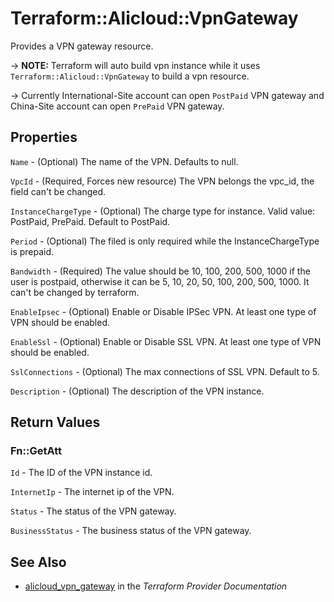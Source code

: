 # Terraform::Alicloud::VpnGateway

Provides a VPN gateway resource.

-> **NOTE:** Terraform will auto build vpn instance  while it uses `Terraform::Alicloud::VpnGateway` to build a vpn resource.

-> Currently International-Site account can open `PostPaid` VPN gateway and China-Site account can open `PrePaid` VPN gateway.

## Properties

`Name` - (Optional) The name of the VPN. Defaults to null.

`VpcId` - (Required, Forces new resource) The VPN belongs the vpc_id, the field can't be changed.

`InstanceChargeType` - (Optional) The charge type for instance. Valid value: PostPaid, PrePaid. Default to PostPaid.

`Period` - (Optional) The filed is only required while the InstanceChargeType is prepaid.

`Bandwidth` - (Required) The value should be 10, 100, 200, 500, 1000 if the user is postpaid, otherwise it can be 5, 10, 20, 50, 100, 200, 500, 1000. It can't be changed by terraform.

`EnableIpsec` - (Optional) Enable or Disable IPSec VPN. At least one type of VPN should be enabled.

`EnableSsl` - (Optional) Enable or Disable SSL VPN.  At least one type of VPN should be enabled.

`SslConnections` - (Optional) The max connections of SSL VPN. Default to 5.

`Description` - (Optional) The description of the VPN instance.


## Return Values

### Fn::GetAtt

`Id` - The ID of the VPN instance id.

`InternetIp` - The internet ip of the VPN.

`Status` - The status of the VPN gateway.

`BusinessStatus` - The business status of the VPN gateway.

## See Also

* [alicloud_vpn_gateway](https://www.terraform.io/docs/providers/alicloud/r/vpn_gateway.html) in the _Terraform Provider Documentation_